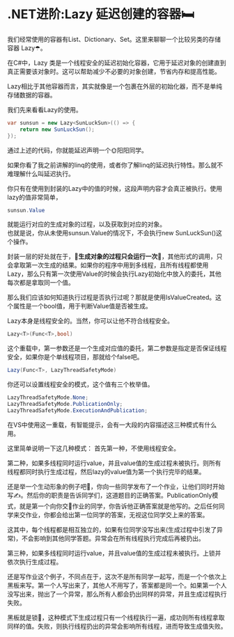 # .NET进阶:Lazy 延迟创建的容器🛏  

我们经常使用的容器有List、Dictionary、Set。这里来聊聊一个比较另类的存储容器 Lazy☂。

在C#中，Lazy<T> 类是一个线程安全的延迟初始化容器，它用于延迟对象的创建直到真正需要该对象时。这可以帮助减少不必要的对象创建，节省内存和提高性能。

Lazy相比于其他容器而言，其实就像是一个包裹在外层的初始化器，而不是单纯存储数据的容器。

我们先来看看Lazy的使用。

```csharp
var sunsun = new Lazy<SunLuckSun>(() => { 
    return new SunLuckSun(); 
});
```

通过上述的代码，你就能延迟声明一个🌞阳阳同学。

如果你看了我之前讲解的linq的使用，或者你了解linq的延迟执行特性。那么就不难理解什么叫延迟执行。

你只有在使用到封装的Lazy中的值的时候，这段声明内容才会真正被执行。使用lazy的值非常简单，

```csharp
sunsun.Value
```
就能运行对应的生成对象的过程，以及获取到对应的对象。  
也就是说，你从未使用sunsun.Value的情况下，不会执行new SunLuckSun()这个操作。

封装一层的好处就在于，🍉**生成对象的过程只会运行一次**🍉，其他形式的调用，只会拿取第一次生成的结果。如果你的程序中用到多线程，且所有线程都使用Lazy，那么只有第一次使用Value的时候会执行Lazy初始化中放入的委托，其他每次都是拿取同一个值。

那么我们应该如何知道执行过程是否执行过呢？那就是使用IsValueCreated。这个属性是一个bool值，用于判断Value值是否被生成。

Lazy本身是线程安全的。当然，你可以让他不符合线程安全。

```csharp
Lazy<T>(Func<T>,bool)
```
这个重载中，第一参数还是一个生成对应值的委托，第二参数是指定是否保证线程安全，如果你是个单线程项目，那就给个false吧。


```csharp
Lazy(Func<T>, LazyThreadSafetyMode)
```

你还可以设置线程安全的模式，这个值有三个枚举值。

```csharp
LazyThreadSafetyMode.None;
LazyThreadSafetyMode.PublicationOnly;
LazyThreadSafetyMode.ExecutionAndPublication;

```
在VS中使用这一重载，有智能提示，会有一大段的内容描述这三种模式有什么用。

这里简单说明一下这几种模式：
首先第一种，不使用线程安全。

第二种，如果多线程同时运行value，并且value值的生成过程未被执行。则所有线程都同时执行生成过程，然后lazy的value值为第一个执行完毕的结果。

还是举一个生动形象的例子吧🍓，你向一些同学发布了一个作业，让他们同时开始写✍。然后你的职责是告诉同学们，这道题目的正确答案。PublicationOnly模式，就是第一个向你交📃作业的同学，你告诉他正确答案就是他写的。之后任何同学来交作业，你都会给出第一位同学的答案，无视这位同学交上来的答案。

这其中，每个线程都是相互独立的，如果有位同学没写出来(生成过程中引发了异常)，不会影响到其他同学答题。异常会在所有线程执行完成后再被扔出。

第三种，如果多线程同时运行value，并且value值的生成过程未被执行。上锁并依次执行生成过程。

还是写作业这个例子，不同点在于，这次不是所有同学一起写，而是一个个依次上黑板来写。第一个人写出来了，其他人不用写了，答案都是同一个。如果第一个人没写出来，抛出了一个异常，那么所有人都会扔出同样的异常，并且生成过程执行失败。

黑板就是锁🔏，这种模式下生成过程只有一个线程执行一遍，成功则所有线程拿取同样的值。失败，则执行线程扔出的异常会影响所有线程，进而导致生成值失败。
